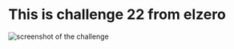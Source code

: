 # This is challenge 22 from elzero 
![screenshot of the challenge](https://elzero.org/wp-content/uploads/2020/08/frontend-task-simple-bitcoin-dashboard.png)